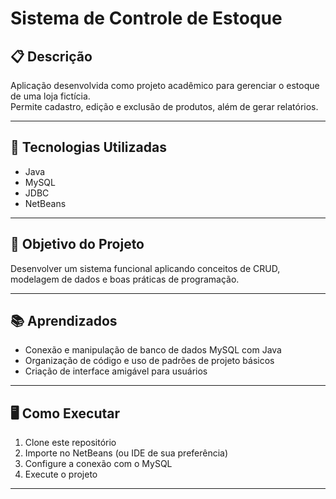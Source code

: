 # Sistema de Controle de Estoque

## 📋 Descrição
Aplicação desenvolvida como projeto acadêmico para gerenciar o estoque de uma loja fictícia.  
Permite cadastro, edição e exclusão de produtos, além de gerar relatórios.

---

## 🚀 Tecnologias Utilizadas
- Java
- MySQL
- JDBC
- NetBeans

---

## 🎯 Objetivo do Projeto
Desenvolver um sistema funcional aplicando conceitos de CRUD, modelagem de dados e boas práticas de programação.

---

## 📚 Aprendizados
- Conexão e manipulação de banco de dados MySQL com Java
- Organização de código e uso de padrões de projeto básicos
- Criação de interface amigável para usuários

---

## 🖥️ Como Executar
1. Clone este repositório
2. Importe no NetBeans (ou IDE de sua preferência)
3. Configure a conexão com o MySQL
4. Execute o projeto

---
